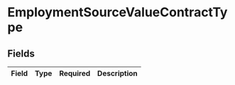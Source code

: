 # EmploymentSourceValueContractType


## Fields

| Field       | Type        | Required    | Description |
| ----------- | ----------- | ----------- | ----------- |